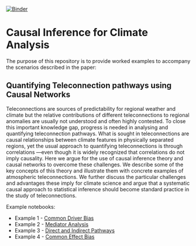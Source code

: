 [![Binder](https://mybinder.org/badge_logo.svg)](https://mybinder.org/v2/gh/informatics-lab/causality/master)

# Causal Inference for Climate Analysis

The purpose of this repository is to provide worked examples to accompany the scenarios described in the paper:

## Quantifying Teleconnection pathways using Causal Networks
Teleconnections are sources of predictability for regional weather and climate but the relative contributions of different teleconnections to regional anomalies are usually not understood and often highly contested. To close this important knowledge gap, progress is needed in analysing and quantifying teleconnection pathways. What is sought in teleconnections are causal relationships between climate features in physically separated regions, yet the usual approach to quantifying teleconnections is through correlations —even though it is widely recognized that correlations do not imply causality. Here we argue for the use of causal inference theory and causal networks to overcome these challenges. We describe some of the key concepts of this theory and illustrate them with concrete examples of atmospheric teleconnections. We further discuss the particular challenges and advantages these imply for climate science and argue that a systematic causal approach to statistical inference should become standard practice in the study of teleconnections.


Example notebooks:
- Example 1 - [Common Driver Bias](notebooks/example1_common_driver.ipynb)
- Example 2 - [Mediator Analysis](notebooks/example2_mediator.ipynb)
- Example 3 - [Direct and Indirect Pathways](notebooks/example3_indirect_path.ipynb)
- Example 4 - [Common Effect Bias](notebooks/example4_common_effect.ipynb)
